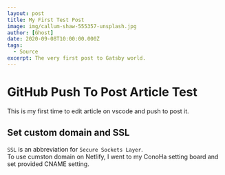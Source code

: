 ```yaml
---
layout: post
title: My First Test Post
image: img/callum-shaw-555357-unsplash.jpg
author: [Ghost]
date: 2020-09-08T10:00:00.000Z
tags:
  - Source
excerpt: The very first post to Gatsby world.
---
```


# GitHub Push To Post Article Test

This is my first time to edit article on vscode and push to post it.

## Set custom domain and SSL

`SSL` is an abbreviation for `Secure Sockets Layer`.  
To use cumston domain on Netlify, I went to my ConoHa setting board and set provided CNAME setting.
